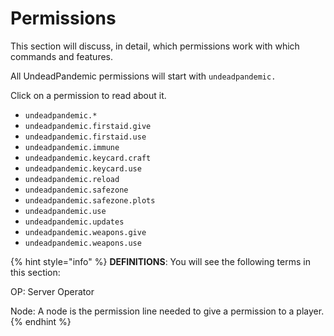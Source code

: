 # Permissions

This section will discuss, in detail, which permissions work with which commands and features.

All UndeadPandemic permissions will start with `undeadpandemic.`

Click on a permission to read about it.

* `undeadpandemic.*`
* `undeadpandemic.firstaid.give`
* `undeadpandemic.firstaid.use`
* `undeadpandemic.immune`
* `undeadpandemic.keycard.craft`
* `undeadpandemic.keycard.use`
* `undeadpandemic.reload`
* `undeadpandemic.safezone`
* `undeadpandemic.safezone.plots`
* `undeadpandemic.use`
* `undeadpandemic.updates`
* `undeadpandemic.weapons.give`
* `undeadpandemic.weapons.use`

{% hint style="info" %}
**DEFINITIONS**: You will see the following terms in this section:

OP: Server Operator

Node: A node is the permission line needed to give a permission to a player.
{% endhint %}
